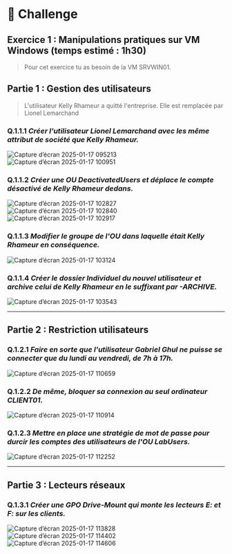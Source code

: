 # 💪 Challenge
## **Exercice 1 : Manipulations pratiques sur VM Windows (temps estimé : 1h30)**
>Pour cet exercice tu as besoin de la VM SRVWIN01.

## Partie 1 : Gestion des utilisateurs
>L'utilisateur Kelly Rhameur a quitté l'entreprise.
>Elle est remplacée par Lionel Lemarchand

### Q.1.1.1 _Créer l'utilisateur Lionel Lemarchand avec les même attribut de société que Kelly Rhameur._
![Capture d’écran 2025-01-17 095213](https://github.com/user-attachments/assets/f00b244c-95ce-430d-9b66-4cd0b10b2609)
![Capture d’écran 2025-01-17 100951](https://github.com/user-attachments/assets/71e29e07-2365-40b6-9b8f-11b2fddd73c4)

### Q.1.1.2 _Créer une OU DeactivatedUsers et déplace le compte désactivé de Kelly Rhameur dedans._
![Capture d’écran 2025-01-17 102827](https://github.com/user-attachments/assets/74d823a9-8612-49be-b688-345b67eced85)
![Capture d’écran 2025-01-17 102840](https://github.com/user-attachments/assets/0b95d3e0-5b70-4624-9a51-13ec51a20b9e)
![Capture d’écran 2025-01-17 102917](https://github.com/user-attachments/assets/167c2f19-15bc-43d3-90db-249fecb5fa3c)

### Q.1.1.3 _Modifier le groupe de l'OU dans laquelle était Kelly Rhameur en conséquence._
![Capture d’écran 2025-01-17 103124](https://github.com/user-attachments/assets/522f9649-7a4d-4bd6-8cf5-fbccda6e6842)

### Q.1.1.4 _Créer le dossier Individuel du nouvel utilisateur et archive celui de Kelly Rhameur en le suffixant par -ARCHIVE._
![Capture d’écran 2025-01-17 103543](https://github.com/user-attachments/assets/6e61dbd1-a035-40d5-bd5f-27f82c9ec8fb)

---
## Partie 2 : Restriction utilisateurs

### Q.1.2.1 _Faire en sorte que l'utilisateur Gabriel Ghul ne puisse se connecter que du lundi au vendredi, de 7h à 17h._
![Capture d’écran 2025-01-17 110659](https://github.com/user-attachments/assets/4b76a1f2-c0e7-4982-9252-625e3dcb373c)

### Q.1.2.2 _De même, bloquer sa connexion au seul ordinateur CLIENT01._
![Capture d’écran 2025-01-17 110914](https://github.com/user-attachments/assets/2501a5d8-5efd-4e5a-8225-c7ae5dd52720)

### Q.1.2.3 _Mettre en place une stratégie de mot de passe pour durcir les comptes des utilisateurs de l'OU LabUsers._
![Capture d’écran 2025-01-17 112252](https://github.com/user-attachments/assets/031d1494-dbdf-40a1-bf03-da922eaf1d01)

---

## Partie 3 : Lecteurs réseaux

### Q.1.3.1 _Créer une GPO Drive-Mount qui monte les lecteurs E: et F: sur les clients._
![Capture d’écran 2025-01-17 113828](https://github.com/user-attachments/assets/d580bb3e-9385-4e11-bf24-b693f5b22b2b)
![Capture d’écran 2025-01-17 114402](https://github.com/user-attachments/assets/e4cc0b40-cdbb-48b9-8650-f944937cf3e4)
![Capture d’écran 2025-01-17 114606](https://github.com/user-attachments/assets/eb7320e7-00b9-4cb6-be19-6e92045961d5)
